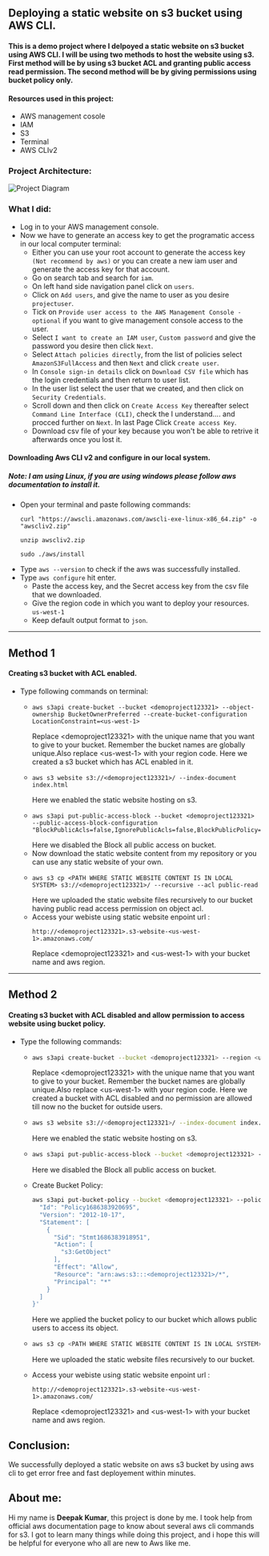 ## Deploying a static website on s3 bucket using AWS CLI.

#### This is a demo project where I delpoyed a static website on s3 bucket using AWS CLI. I will be using two methods to host the website using s3. First method will be by using s3 bucket ACL and granting public access read permission. The second method will be by giving permissions using  bucket policy only.

#### Resources used in this project:
-   AWS management cosole
-   IAM
-   S3
-   Terminal
-   AWS CLIv2

### Project Architecture:
![Project Diagram](https://github.com/faysalmehedi/aws-ha-app-deployment-demo/blob/main/ha-web-app-diagram.svg)

### What I did:

-   Log in to your AWS management console.
-   Now we have to generate an access key to get the programatic access in our local computer terminal:
    -  Either you can use your root account to generate the access key `(Not recommend by aws)` or you can create a new iam user and generate the access key for that account.
    -  Go on search tab and search for `iam`.
    -  On left hand side navigation panel click on `users`.
    -  Click on `Add users`, and give the name to user as you desire `projectuser`.
    -  Tick on `Provide user access to the AWS Management Console - optional` if you want to give management console access to the user.
    -  Select `I want to create an IAM user`, `Custom password` and give the password you desire then click `Next`.
    -  Select `Attach policies directly`, from the list of policies select `AmazonS3FullAccess` and then `Next` and click `create user`.
    -  In `Console sign-in details` click on `Download CSV file` which has the login credentials and then return to user list.
    -  In the user list select the user that we created, and then click on `Security Credentials`.
    -  Scroll down and then click on `Create Access Key` thereafter select `Command Line Interface (CLI)`, check the I understand.... and procced further on `Next`. In last Page Click `Create access Key`.
    - Download csv file of your key because you won't be able to retrive it afterwards once you lost it.

   #### Downloading Aws CLI v2 and configure in our local system.
   ##### Note: I am using Linux, if you are using windows please follow aws documentation to install it.

-   Open your terminal and paste following commands:
    ```
    curl "https://awscli.amazonaws.com/awscli-exe-linux-x86_64.zip" -o "awscliv2.zip"

    unzip awscliv2.zip

    sudo ./aws/install 
    ```
-   Type `aws --version` to check if the aws was successfully installed.
-   Type `aws configure` hit enter.
    -   Paste the access key, and the Secret access key from the csv file that we downloaded.
    -   Give the region code in which you want to deploy your resources. `us-west-1`
    -   Keep default output format to `json`.
__________________________________________________________________________________________________________________________
## Method 1

#### Creating s3 bucket with ACL enabled.

-   Type following commands on terminal:
    -   ```
        aws s3api create-bucket --bucket <demoproject123321> --object-ownership BucketOwnerPreferred --create-bucket-configuration LocationConstraint=<us-west-1>
        ```
        Replace \<demoproject123321\> with the unique name that you want to give to your bucket. Remember the bucket names are globally unique.Also replace \<us-west-1\> with your region code.
        Here we created a s3 bucket which has ACL enabled in it.
    -   ```
        aws s3 website s3://<demoproject123321>/ --index-document index.html
        ```
        Here we enabled the static website hosting on s3.
    -   ```
        aws s3api put-public-access-block --bucket <demoproject123321> --public-access-block-configuration "BlockPublicAcls=false,IgnorePublicAcls=false,BlockPublicPolicy=false,RestrictPublicBuckets=false"
        ```
        Here we disabled the Block all public access on bucket.
    -   Now download the static website content from my repository or you can use any static website of your own.
    -   ```
        aws s3 cp <PATH WHERE STATIC WEBSITE CONTENT IS IN LOCAL SYSTEM> s3://<demoproject123321>/ --recursive --acl public-read
        ```
        Here we uploaded the static website files recursively to our bucket having public read access permission on object acl.
    -   Access your webiste using static website enpoint url : 
        ```
        http://<demoproject123321>.s3-website-<us-west-1>.amazonaws.com/
        ```
        Replace \<demoproject123321\> and \<us-west-1\> with your bucket name and aws region.

__________________________________________________________________________________________________________________________
## Method 2

#### Creating s3 bucket with ACL disabled and allow permission to access website using bucket policy.

-   Type the following commands:
    -   ```sh 
        aws s3api create-bucket --bucket <demoproject123321> --region <us-west-1> --create-bucket-configuration LocationConstraint=<us-west-1>
        ```
        Replace \<demoproject123321\> with the unique name that you want to give to your bucket. Remember the bucket names are globally unique.Also replace \<us-west-1\> with your region code.
        Here we created a bucket with ACL disabled and no permission are allowed till now no the bucket for outside users.
    -   ```sh 
        aws s3 website s3://<demoproject123321>/ --index-document index.html
        ```
        Here we enabled the static website hosting on s3.
    -   ```sh 
        aws s3api put-public-access-block --bucket <demoproject123321> --public-access-block-configuration "BlockPublicAcls=false,IgnorePublicAcls=false,BlockPublicPolicy=false,RestrictPublicBuckets=false"
        ```
        Here we disabled the Block all public access on bucket.
    -   Create Bucket Policy:
        ```sh
        aws s3api put-bucket-policy --bucket <demoproject123321> --policy '{
          "Id": "Policy1686383920695",
          "Version": "2012-10-17",
          "Statement": [
            {
              "Sid": "Stmt1686383918951",
              "Action": [
                "s3:GetObject"
              ],
              "Effect": "Allow",
              "Resource": "arn:aws:s3:::<demoproject123321>/*",
              "Principal": "*"
            }
          ]
        }'
        ```
        Here we applied the bucket policy to our bucket which allows public users to access its object.
    -   ```sh
        aws s3 cp <PATH WHERE STATIC WEBSITE CONTENT IS IN LOCAL SYSTEM> s3://<demoproject123321>/ --recursive
        ```
        Here we uploaded the static website files recursively to our bucket.

    -   Access your webiste using static website enpoint url : 
        ```
        http://<demoproject123321>.s3-website-<us-west-1>.amazonaws.com/
        ```
        Replace \<demoproject123321\> and \<us-west-1\> with your bucket name and aws region.

## Conclusion:

We successfully deployed a static website on aws s3 bucket by using aws cli to get error free and fast deployement within minutes.

## About me:

Hi my name is **Deepak Kumar**, this project is done by me. I took help from official aws documentation page to know about several aws cli commands for s3. I got to learn many things while doing this project, and i hope this will be helpful for everyone who all are new to Aws like me.

    

    

  



